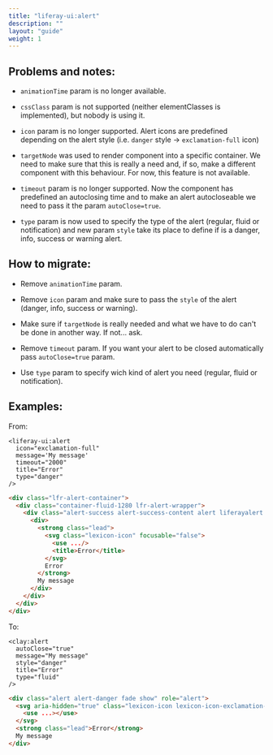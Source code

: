 ```yaml
---
title: "liferay-ui:alert"
description: ""
layout: "guide"
weight: 1
---
```


<article>

## Problems and notes:
- `animationTime` param is no longer available.

- `cssClass` param is not supported (neither elementClasses is implemented), but nobody is using it.

- `icon` param is no longer supported. Alert icons are predefined depending on the alert style (i.e. `danger` style -> `exclamation-full` icon)

- `targetNode` was used to render component into a specific container. We need to make sure that this is really a need and, if so, make a different component with this behaviour. For now, this feature is not available.

- `timeout` param is no longer supported. Now the component has predefined an autoclosing time and to make an alert autocloseable we need to pass it the param `autoClose=true`.

- `type` param is now used to specify the type of the alert (regular, fluid or notification) and new param `style` take its place to define if is a danger, info, success or warning alert.

</article>

<article>

## How to migrate:

- Remove `animationTime` param.

- Remove `icon` param and make sure to pass the `style` of the alert (danger, info, success or warning).

- Make sure if `targetNode` is really needed and what we have to do can't be done in another way. If not... ask.

- Remove `timeout` param. If you want your alert to be closed automatically pass `autoClose=true` param.

- Use `type` param to specify wich kind of alert you need (regular, fluid or notification).

</article>

<article>

## Examples:

From:
```Taglib use
<liferay-ui:alert
  icon="exclamation-full"
  message='My message'
  timeout="2000"
  title="Error"
  type="danger"
/>
```
```html result
<div class="lfr-alert-container">
  <div class="container-fluid-1280 lfr-alert-wrapper">
    <div class="alert-success alert-success-content alert liferayalert liferayalert-content alert-dismissable " aria-hidden="false">
      <div>
        <strong class="lead">
          <svg class="lexicon-icon" focusable="false">
            <use .../>
            <title>Error</title>
          </svg>
          Error
        </strong>
        My message
      </div>
    </div>
  </div>
</div>
```

To:
```Taglib use
<clay:alert
  autoClose="true"
  message="My message"
  style="danger"
  title="Error"
  type="fluid"
/>
```
```html result
<div class="alert alert-danger fade show" role="alert">
  <svg aria-hidden="true" class="lexicon-icon lexicon-icon-exclamation-full">
    <use ...></use>
  </svg>
  <strong class="lead">Error</strong>
  My message
</div>
```

</article>